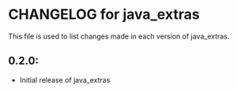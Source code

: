 # CHANGELOG for java_extras

This file is used to list changes made in each version of java_extras.

## 0.2.0:

* Initial release of java_extras

